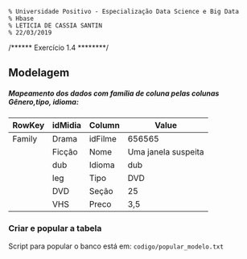 ﻿```
% Universidade Positivo - Especialização Data Science e Big Data
% Hbase 
% LETICIA DE CASSIA SANTIN
% 22/03/2019
```

/****** Exercício 1.4 ********/

## Modelagem 

##### Mapeamento dos dados com família de coluna pelas colunas Gênero,tipo, idioma:
| RowKey | idMidia | Column  | Value               |
|--------|---------|---------|---------------------|
| Family |  Drama  | idFilme | 656565              |
|        | Ficção  | Nome    | Uma janela suspeita |
|        | dub     | Idioma  | dub                 |
|        | leg     | Tipo    | DVD                 |
|        | DVD     | Seção   | 25                  |
|        | VHS     | Preco   | 3,5                 |



### Criar e popular a tabela 
Script para popular o banco está em: <code>codigo/popular_modelo.txt</code>

